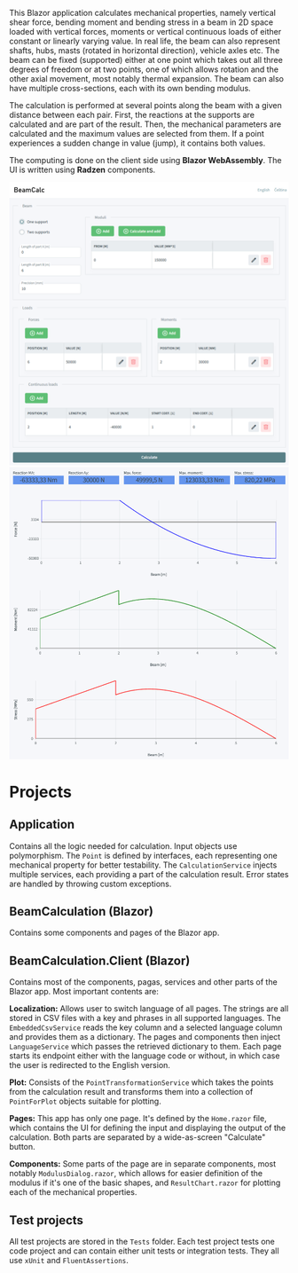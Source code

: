This Blazor application calculates mechanical properties, namely vertical shear force, bending moment and bending stress in a beam in 2D space loaded with vertical forces, moments or vertical continuous loads of either constant or linearly varying value. In real life, the beam can also represent shafts, hubs, masts (rotated in horizontal direction), vehicle axles etc. The beam can be fixed (supported) either at one point which takes out all three degrees of freedom or at two points, one of which allows rotation and the other axial movement, most notably thermal expansion. The beam can also have multiple cross-sections, each with its own bending modulus.

The calculation is performed at several points along the beam with a given distance between each pair. First, the reactions at the supports are calculated and are part of the result. Then, the mechanical parameters are calculated and the maximum values are selected from them. If a point experiences a sudden change in value (jump), it contains both values.

The computing is done on the client side using **Blazor WebAssembly**. The UI is written using **Radzen** components.

![screenshot](AppScreenshot1.png)
![screenshot](AppScreenshot2.png)

# Projects

## Application

Contains all the logic needed for calculation. Input objects use polymorphism. The `Point` is defined by interfaces, each representing one mechanical property for better testability. The `CalculationService` injects multiple services, each providing a part of the calculation result. Error states are handled by throwing custom exceptions.

## BeamCalculation (Blazor)

Contains some components and pages of the Blazor app.

## BeamCalculation.Client (Blazor)

Contains most of the components, pagas, services and other parts of the Blazor app. Most important contents are:

**Localization:** Allows user to switch language of all pages. The strings are all stored in CSV files with a key and phrases in all supported languages. The `EmbeddedCsvService` reads the key column and a selected language column and provides them as a dictionary. The pages and components then inject `LanguageService` which passes the retrieved dictionary to them. Each page starts its endpoint either with the language code or without, in which case the user is redirected to the English version.

**Plot:** Consists of the `PointTransformationService` which takes the points from the calculation result and transforms them into a collection of `PointForPlot` objects suitable for plotting.

**Pages:** This app has only one page. It's defined by the `Home.razor` file, which contains the UI for defining the input and displaying the output of the calculation. Both parts are separated by a wide-as-screen "Calculate" button.

**Components:** Some parts of the page are in separate components, most notably `ModulusDialog.razor`, which allows for easier definition of the modulus if it's one of the basic shapes, and `ResultChart.razor` for plotting each of the mechanical properties.

## Test projects

All test projects are stored in the `Tests` folder. Each test project tests one code project and can contain either unit tests or integration tests. They all use `xUnit` and `FluentAssertions`.

